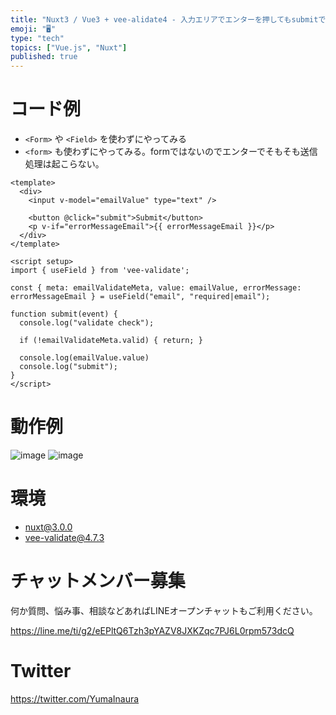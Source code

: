 ```yaml
---
title: "Nuxt3 / Vue3 + vee-alidate4 - 入力エリアでエンターを押してもsubmitで送信しない"
emoji: "🖥"
type: "tech"
topics: ["Vue.js", "Nuxt"]
published: true
---
```


# コード例

- `<Form>` や `<Field>` を使わずにやってみる
- `<form>` も使わずにやってみる。formではないのでエンターでそもそも送信処理は起こらない。

```vue
<template>
  <div>
    <input v-model="emailValue" type="text" />

    <button @click="submit">Submit</button>
    <p v-if="errorMessageEmail">{{ errorMessageEmail }}</p>
  </div>
</template>

<script setup>
import { useField } from 'vee-validate';

const { meta: emailValidateMeta, value: emailValue, errorMessage: errorMessageEmail } = useField("email", "required|email");

function submit(event) {
  console.log("validate check");

  if (!emailValidateMeta.valid) { return; }

  console.log(emailValue.value)
  console.log("submit");
}
</script>
```

# 動作例

![image](https://user-images.githubusercontent.com/13635059/212304060-62da40d5-0495-4a5e-a043-3f320068c6fc.png)
![image](https://user-images.githubusercontent.com/13635059/212304079-5f069d4d-97b2-487d-aa06-66d113050548.png)

# 環境

- nuxt@3.0.0
- vee-validate@4.7.3

# チャットメンバー募集


何か質問、悩み事、相談などあればLINEオープンチャットもご利用ください。

https://line.me/ti/g2/eEPltQ6Tzh3pYAZV8JXKZqc7PJ6L0rpm573dcQ


# Twitter

https://twitter.com/YumaInaura

